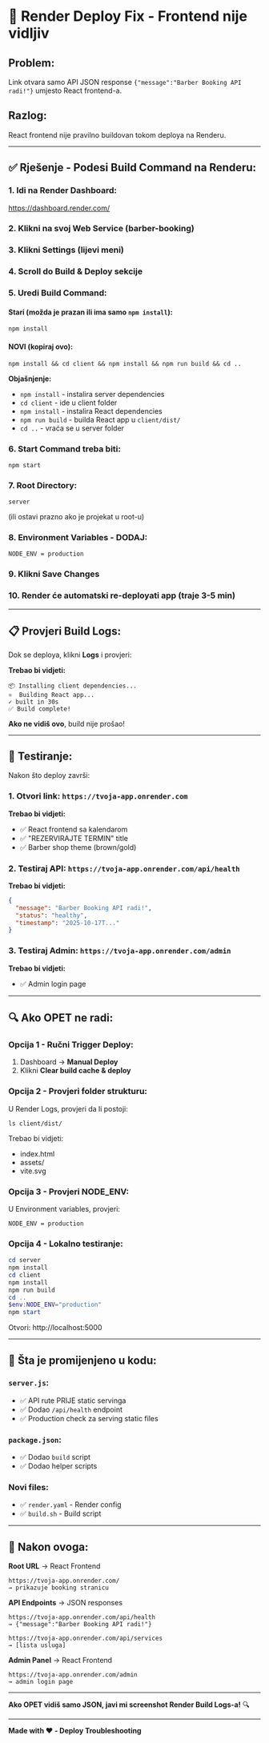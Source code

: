 # 🔧 Render Deploy Fix - Frontend nije vidljiv

## Problem:
Link otvara samo API JSON response `{"message":"Barber Booking API radi!"}` umjesto React frontend-a.

## Razlog:
React frontend nije pravilno buildovan tokom deploya na Renderu.

---

## ✅ Rješenje - Podesi Build Command na Renderu:

### 1. Idi na Render Dashboard:
https://dashboard.render.com/

### 2. Klikni na svoj Web Service (barber-booking)

### 3. Klikni **Settings** (lijevi meni)

### 4. Scroll do **Build & Deploy** sekcije

### 5. Uredi **Build Command**:

#### Stari (možda je prazan ili ima samo `npm install`):
```
npm install
```

#### NOVI (kopiraj ovo):
```
npm install && cd client && npm install && npm run build && cd ..
```

**Objašnjenje:**
- `npm install` - instalira server dependencies
- `cd client` - ide u client folder
- `npm install` - instalira React dependencies  
- `npm run build` - builda React app u `client/dist/`
- `cd ..` - vraća se u server folder

### 6. **Start Command** treba biti:
```
npm start
```

### 7. **Root Directory**:
```
server
```
(ili ostavi prazno ako je projekat u root-u)

### 8. Environment Variables - DODAJ:
```
NODE_ENV = production
```

### 9. Klikni **Save Changes**

### 10. Render će automatski **re-deployati** app (traje 3-5 min)

---

## 📋 Provjeri Build Logs:

Dok se deploya, klikni **Logs** i provjeri:

**Trebao bi vidjeti:**
```
📦 Installing client dependencies...
⚛️  Building React app...
✓ built in 30s
✅ Build complete!
```

**Ako ne vidiš ovo**, build nije prošao!

---

## 🧪 Testiranje:

Nakon što deploy završi:

### 1. Otvori link: `https://tvoja-app.onrender.com`
**Trebao bi vidjeti:**
- ✅ React frontend sa kalendarom
- ✅ "REZERVIRAJTE TERMIN" title
- ✅ Barber shop theme (brown/gold)

### 2. Testiraj API: `https://tvoja-app.onrender.com/api/health`
**Trebao bi vidjeti:**
```json
{
  "message": "Barber Booking API radi!",
  "status": "healthy",
  "timestamp": "2025-10-17T..."
}
```

### 3. Testiraj Admin: `https://tvoja-app.onrender.com/admin`
**Trebao bi vidjeti:**
- ✅ Admin login page

---

## 🔍 Ako OPET ne radi:

### Opcija 1 - Ručni Trigger Deploy:
1. Dashboard → **Manual Deploy**
2. Klikni **Clear build cache & deploy**

### Opcija 2 - Provjeri folder strukturu:
U Render Logs, provjeri da li postoji:
```
ls client/dist/
```
Trebao bi vidjeti:
- index.html
- assets/
- vite.svg

### Opcija 3 - Provjeri NODE_ENV:
U Environment variables, provjeri:
```
NODE_ENV = production
```

### Opcija 4 - Lokalno testiranje:
```powershell
cd server
npm install
cd client
npm install
npm run build
cd ..
$env:NODE_ENV="production"
npm start
```
Otvori: http://localhost:5000

---

## 📝 Šta je promijenjeno u kodu:

### `server.js`:
- ✅ API rute PRIJE static servinga
- ✅ Dodao `/api/health` endpoint
- ✅ Production check za serving static files

### `package.json`:
- ✅ Dodao `build` script
- ✅ Dodao helper scripts

### Novi files:
- ✅ `render.yaml` - Render config
- ✅ `build.sh` - Build script

---

## 🎯 Nakon ovoga:

**Root URL** → React Frontend
```
https://tvoja-app.onrender.com/
→ prikazuje booking stranicu
```

**API Endpoints** → JSON responses
```
https://tvoja-app.onrender.com/api/health
→ {"message":"Barber Booking API radi!"}

https://tvoja-app.onrender.com/api/services
→ [lista usluga]
```

**Admin Panel** → React Frontend
```
https://tvoja-app.onrender.com/admin
→ admin login page
```

---

**Ako OPET vidiš samo JSON, javi mi screenshot Render Build Logs-a!** 🔍

---

**Made with ❤️ - Deploy Troubleshooting**
